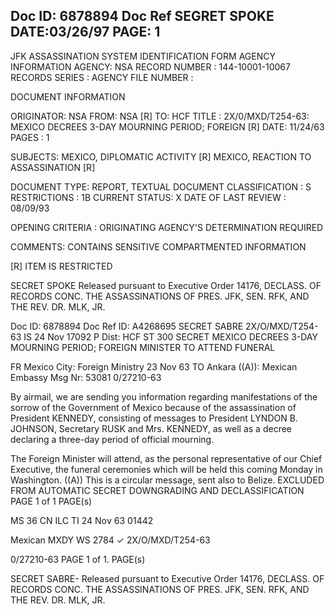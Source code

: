 Doc ID: 6878894
Doc Ref
SEGRET SPOKE
DATE:03/26/97
PAGE: 1
--
JFK ASSASSINATION SYSTEM
IDENTIFICATION FORM
AGENCY INFORMATION
AGENCY: NSA
RECORD NUMBER : 144-10001-10067
RECORDS SERIES :
AGENCY FILE NUMBER :

DOCUMENT INFORMATION

ORIGINATOR: NSA
FROM: NSA [R]
TO: HCF
TITLE :
2X/0/MXD/T254-63: MEXICO DECREES 3-DAY MOURNING PERIOD; FOREIGN [R]
DATE: 11/24/63
PAGES : 1

SUBJECTS:
MEXICO, DIPLOMATIC ACTIVITY [R]
MEXICO, REACTION TO ASSASSINATION [R]

DOCUMENT TYPE: REPORT, TEXTUAL DOCUMENT
CLASSIFICATION : S
RESTRICTIONS : 1B
CURRENT STATUS: X
DATE OF LAST REVIEW : 08/09/93

OPENING CRITERIA :
ORIGINATING AGENCY'S DETERMINATION REQUIRED

COMMENTS:
CONTAINS SENSITIVE COMPARTMENTED INFORMATION

[R] ITEM IS RESTRICTED

SECRET SPOKE
Released pursuant to Executive Order 14176, DECLASS. OF RECORDS CONC. THE ASSASSINATIONS OF PRES. JFK, SEN.
RFK, AND THE REV. DR. MLK, JR.

Doc ID: 6878894
Doc Ref ID: A4268695
SECRET SABRE
2X/O/MXD/T254-63
IS 24 Nov 17092 P
Dist: HCF
ST 300
SECRET
MEXICO DECREES 3-DAY MOURNING PERIOD;
FOREIGN MINISTER TO ATTEND FUNERAL

FR Mexico City: Foreign Ministry 23 Nov 63
TO Ankara ((A)): Mexican Embassy
Msg Nr: 53081
0/27210-63

By airmail, we are sending you information regarding
manifestations of the sorrow of the Government of Mexico because
of the assassination of President KENNEDY, consisting of messages
to President LYNDON B. JOHNSON, Secretary RUSK and Mrs. KENNEDY,
as well as a decree declaring a three-day period of official
mourning.

The Foreign Minister will attend, as the personal representative
of our Chief Executive, the funeral ceremonies which will be held
this coming Monday in Washington.
((A)) This is a circular message, sent also to Belize.
EXCLUDED FROM AUTOMATIC
SECRET
DOWNGRADING AND DECLASSIFICATION
PAGE 1 of 1 PAGE(s)

MS 36 CN ILC ΤΙ 24 Νον 63 01442

Mexican MXDY WS 2784 ✓ 2X/O/MXD/T254-63

0/27210-63
PAGE 1 of 1. PAGE(s)

SECRET SABRE-
Released pursuant to Executive Order 14176, DECLASS. OF RECORDS CONC. THE ASSASSINATIONS OF PRES. JFK, SEN.
RFK, AND THE REV. DR. MLK, JR.
